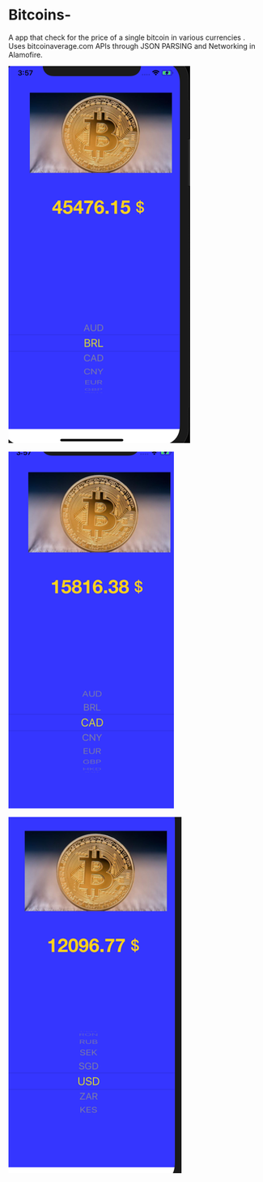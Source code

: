 # Bitcoins-
A app that check for the price of a single bitcoin in various currencies . Uses bitcoinaverage.com APIs through JSON PARSING and Networking in Alamofire.

![Alt text](/images/usd.png?raw=true "Optional Title")

![Alt text](/images/usd2.png?raw=true "Optional Title")


![Alt text](/images/usd3.png?raw=true "Optional Title")



